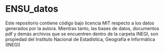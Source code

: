 # ENSU_datos
Este repositorio contiene código bajo licencia MIT respecto a los datos generados por la autora. Mientras tanto, las bases de datos, documentos pdf y demás archivos que se encuentren dentro de la carpeta INEGI, son propiedad del Instituto Nacional de Estadística, Geografía e Informática (INEGI)
